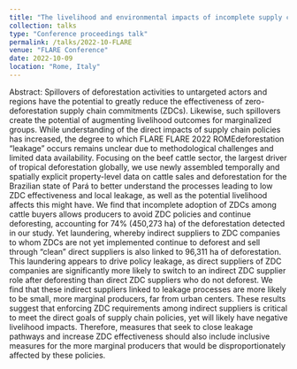 ```yaml
---
title: "The livelihood and environmental impacts of incomplete supply chain policy implementation in the Brazilian cattle sector"
collection: talks
type: "Conference proceedings talk"
permalink: /talks/2022-10-FLARE
venue: "FLARE Conference"
date: 2022-10-09
location: "Rome, Italy"
---
```


Abstract: Spillovers of deforestation activities to untargeted actors and regions have the potential to greatly reduce the effectiveness of zero-deforestation supply chain commitments (ZDCs). Likewise, such spillovers create the potential of augmenting livelihood outcomes for marginalized groups. While understanding of the direct impacts of supply chain policies has increased, the degree to which FLARE FLARE 2022   ROMEdeforestation “leakage” occurs remains unclear due to methodological challenges and limited data availability. Focusing on the beef cattle sector, the largest driver of tropical deforestation globally, we use newly assembled temporally and spatially explicit property-level data on cattle sales and deforestation for the Brazilian state of Pará to better understand the processes leading to low ZDC effectiveness and local leakage, as well as the potential livelihood affects this might have. We find that incomplete adoption of ZDCs among cattle buyers allows producers to avoid ZDC policies and continue deforesting, accounting for 74% (450,273 ha) of the deforestation detected in our study.  Yet laundering, whereby indirect suppliers to ZDC companies to whom ZDCs are not yet implemented continue to deforest and sell through “clean” direct suppliers is also linked to 96,311 ha of deforestation. This laundering appears to drive policy leakage, as direct suppliers of ZDC companies are significantly more likely to switch to an indirect ZDC supplier role after deforesting than direct ZDC suppliers who do not deforest. We find that these indirect suppliers linked to leakage processes are more likely to be small, more marginal producers, far from urban centers. These results suggest that enforcing ZDC requirements among indirect suppliers is critical to meet the direct goals of supply chain policies, yet will likely have negative livelihood impacts. Therefore, measures that seek to close leakage pathways and increase ZDC effectiveness should also include inclusive measures for the more marginal producers that would be disproportionately affected by these policies. 
